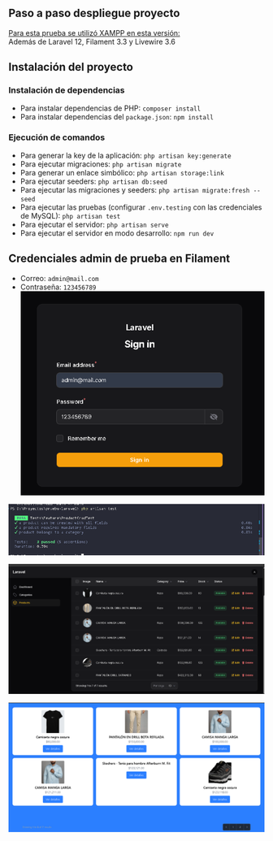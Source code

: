 ## Paso a paso despliegue proyecto

[Para esta prueba se utilizó XAMPP en esta versión:](https://www.apachefriends.org/es/download.html)  
Además de Laravel 12, Filament 3.3 y Livewire 3.6

## Instalación del proyecto

### Instalación de dependencias
- Para instalar dependencias de PHP: `composer install`
- Para instalar dependencias del `package.json`: `npm install`

### Ejecución de comandos
- Para generar la key de la aplicación: `php artisan key:generate`
- Para ejecutar migraciones: `php artisan migrate`
- Para generar un enlace simbólico: `php artisan storage:link`
- Para ejecutar seeders: `php artisan db:seed`
- Para ejecutar las migraciones y seeders: `php artisan migrate:fresh --seed`
- Para ejecutar las pruebas (configurar `.env.testing` con las credenciales de MySQL): `php artisan test`
- Para ejecutar el servidor: `php artisan serve`
- Para ejecutar el servidor en modo desarrollo: `npm run dev`

## Credenciales admin de prueba en Filament
- Correo: `admin@mail.com`
- Contraseña: `123456789`
![Credenciales](https://github.com/copgADSI/prueba-laravel-filament-livewire/blob/main/public/images/login-admin.png)

![Test](https://github.com/copgADSI/prueba-laravel-filament-livewire/blob/main/public/images/test.png?raw=true)

![Productos](https://github.com/copgADSI/prueba-laravel-filament-livewire/blob/main/public/images/image.png)

![Productos públicos](https://github.com/copgADSI/prueba-laravel-filament-livewire/blob/main/public/images/public-products.png)

